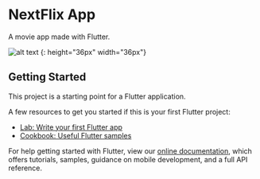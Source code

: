 # NextFlix App

A movie app made with Flutter.

![alt text](https://pbs.twimg.com/media/D1e5bJfXcAUW7fT.jpg:large "NextFlix HomePage") {: height="36px" width="36px"}

## Getting Started

This project is a starting point for a Flutter application.

A few resources to get you started if this is your first Flutter project:

- [Lab: Write your first Flutter app](https://flutter.io/docs/get-started/codelab)
- [Cookbook: Useful Flutter samples](https://flutter.io/docs/cookbook)

For help getting started with Flutter, view our 
[online documentation](https://flutter.io/docs), which offers tutorials, 
samples, guidance on mobile development, and a full API reference.
